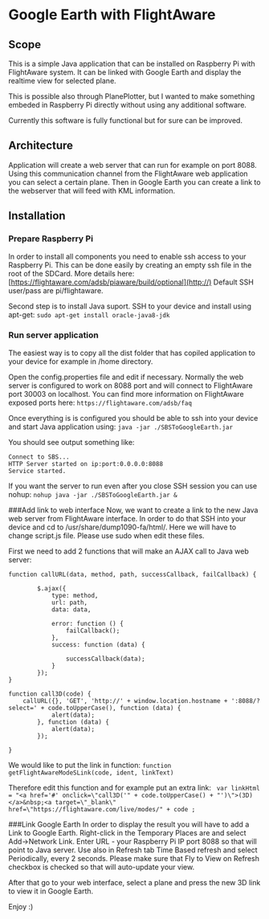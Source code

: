 # Google Earth with FlightAware


## Scope
This is a simple Java application that can be installed on Raspberry Pi with FlightAware system. It can be linked with Google Earth and display the realtime view for selected plane.

This is possible also through PlanePlotter, but I wanted to make something embeded in Raspberry Pi directly without using any additional software.

Currently this software is fully functional but for sure can be improved.

## Architecture
Application will create a web server that can run for example on port 8088. Using this communication channel from the FlightAware web application you can select a certain plane. Then in Google Earth you can create a link to the webserver that will feed with KML information.

## Installation

### Prepare Raspberry Pi
In order to install all components you need to enable ssh access to your Raspberry Pi. This can be done easily by creating an empty ssh file in the root of the SDCard.
More details here:
[https://flightaware.com/adsb/piaware/build/optional](http://)
Default SSH user/pass are pi/flightaware.


Second step is to install Java suport. SSH to your device and install using apt-get:
`sudo apt-get install oracle-java8-jdk`


### Run server application
The easiest way is to copy all the dist folder that has copiled application to your device for example in /home directory.

Open the config.properties file and edit if necessary. Normally the web server is configured to work on 8088 port and will connect to FlightAware port 30003 on localhost. You can find more information on FlightAware exposed ports here:
`https://flightaware.com/adsb/faq`

Once everything is is configured you should be able to ssh into your device and start Java application using:
`java -jar ./SBSToGoogleEarth.jar`

You should see output something like:

```
Connect to SBS...
HTTP Server started on ip:port:0.0.0.0:8088
Service started.
```


If you want the server to run even after you close SSH session you can use nohup:
`nohup java -jar ./SBSToGoogleEarth.jar &`



###Add link to web interface
Now, we want to create a link to the new Java web server from FlightAware interface.
In order to do that SSH into your device and cd to /usr/share/dump1090-fa/html/.
Here we will have to change script.js file. Please use sudo when edit these files.

First we need to add 2 functions that will make an AJAX call to Java web server:
```
function callURL(data, method, path, successCallback, failCallback) {

        $.ajax({
            type: method,
            url: path,
            data: data,
            
            error: function () {
                failCallback();
            },
            success: function (data) {

                successCallback(data);
            }
        });
}

function call3D(code) {
	callURL({}, 'GET', 'http://' + window.location.hostname + ':8088/?select=' + code.toUpperCase(), function (data) {
            alert(data);
        }, function (data) {
            alert(data);
        });
        
}
```

We would like to put the link in function:
`function getFlightAwareModeSLink(code, ident, linkText)`

Therefore edit this function and for example put an extra link:
` var linkHtml = "<a href='#' onclick=\"call3D('" + code.toUpperCase() + "')\">(3D)</a>&nbsp;<a target=\"_blank\" href=\"https://flightaware.com/live/modes/" + code ;`



###Link Google Earth
In order to display the result you will have to add a Link to Google Earth. Right-click in the Temporary Places are and select Add->Network Link.
Enter URL - your Raspberry Pi IP port 8088 so that will point to Java server. Use also in Refresh tab Time Based refresh and select Periodically, every 2 seconds. Please make sure that Fly to View on Refresh checkbox is checked so that will auto-update your view.

After that go to your web interface, select a plane and press the new 3D link to view it in Google Earth.

Enjoy :)


